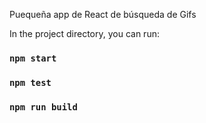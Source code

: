 
Puequeña app de React de búsqueda de Gifs

In the project directory, you can run:

### `npm start`
### `npm test`
### `npm run build`
